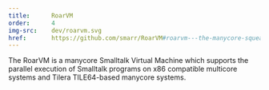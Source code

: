 ```yaml
---
title:      RoarVM
order:      4
img-src:    dev/roarvm.svg
href:       https://github.com/smarr/RoarVM#roarvm---the-manycore-squeakvm
---
```

The RoarVM is a manycore Smalltalk Virtual Machine which supports the parallel execution of Smalltalk programs on x86 compatible multicore systems and Tilera TILE64-based manycore systems.